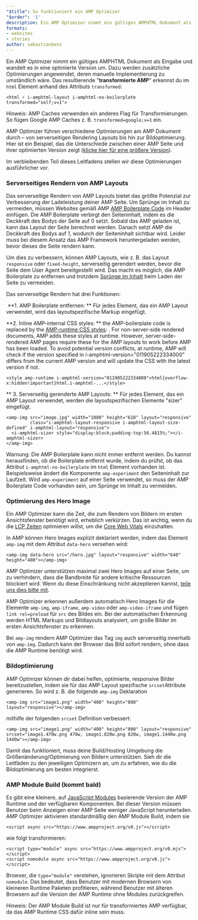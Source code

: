 ```yaml
---
"$title": So funktioniert ein AMP Optimizer
"$order": '1'
description: Ein AMP Optimizer nimmt ein gültiges AMPHTML Dokument als Eingabe und wandelt es in eine optimierte Version um. Dazu werden zusätzliche Optimierungen angewendet, deren manuelle Implementierung zu umständlich wäre. Dieser Leitfaden erläutert ausführlich die Funktionsweise des AMP Optimizers.
formats:
- websites
- stories
author: sebastianbenz
---
```


Ein AMP Optimizer nimmt ein gültiges AMPHTML Dokument als Eingabe und wandelt es in eine optimierte Version um. Dazu werden zusätzliche Optimierungen angewendet, deren manuelle Implementierung zu umständlich wäre. Das resultierende "**transformierte AMP**" erkennst du im `html` Element anhand des Attributs `transformed`:

```
<html ⚡ i-amphtml-layout i-amphtml-no-boilerplate transformed="self;v=1">
```

Hinweis: AMP Caches verwenden ein anderes Flag für Transformierungen. So fügen Google AMP Caches z. B. `transformed=google;v=1` ein.

AMP Optimizer führen verschiedene Optimierungen am AMP Dokument durch – von serverseitigen Rendering Layouts bis hin zur Bildoptimierung. Hier ist ein Beispiel, das die Unterschiede zwischen einer AMP Seite und ihrer optimierten Version zeigt ([klicke hier für eine größere Version](/static/img/docs/guides/optimized-amp-diff.png)).

<a href="/static/img/docs/guides/optimized-amp-diff.png"><amp-img lightbox layout="responsive" width="2560" height="773" src="/static/img/docs/guides/optimized-amp-diff.png"></amp-img></a>

Im verbleibenden Teil dieses Leitfadens stellen wir diese Optimierungen ausführlicher vor.

### Serverseitiges Rendern von AMP Layouts

Das serverseitige Rendern von AMP Layouts bietet das größte Potenzial zur Verbesserung der Ladeleistung deiner AMP Seite. Um Sprünge im Inhalt zu vermeiden, müssen Websites gemäß AMP [AMP Boilerplate Code](https://amp.dev/documentation/guides-and-tutorials/learn/spec/amp-boilerplate/?format=websites) im Header einfügen. Die AMP Boilerplate verbirgt den Seiteninhalt, indem es die Deckkraft des Bodys der Seite auf 0 setzt. Sobald das AMP geladen ist, kann das Layout der Seite berechnet werden. Danach setzt AMP die Deckkraft des Bodys auf 1, wodurch der Seiteninhalt sichtbar wird. Leider muss bei diesem Ansatz das AMP Framework heruntergeladen werden, bevor dieses die Seite rendern kann.

Um dies zu verbessern, können AMP Layouts, wie z. B. das Layout `responsive` oder `fixed-height`, serverseitig gerendert werden, bevor die Seite dem User Agent bereitgestellt wird. Das macht es möglich, die AMP Boilerplate zu entfernen und trotzdem [Sprünge im Inhalt](https://web.dev/cls/) beim Laden der Seite zu vermeiden.

Das serverseitige Rendern hat drei Funktionen:

⁣ **1. AMP Boilerplate entfernen: ** Für jedes Element, das ein AMP Layout verwendet, wird das layoutspezifische Markup eingefügt.

⁣**2. Inline AMP-internal CSS styles: ** the AMP-boilerplate code is replaced by the <a href="https://cdn.ampproject.org/v0.css">AMP-runtime CSS styles</a>: <style amp-runtime>...</style>. For non-server-side rendered documents, AMP adds these styles at runtime. However, server-side-rendered AMP pages require these for the AMP layouts to work before AMP has been loaded. To avoid potential version conflicts, at runtime, AMP will check if the version specified in i-amphtml-version="011905222334000" differs from the current AMP version and will update the CSS with the latest version if not.

```
<style amp-runtime i-amphtml-version="011905222334000">html{overflow-x:hidden!important}html.i-amphtml-...</style>
```

** 3. Serverseitig gerenderte AMP Layouts: ** Für jedes Element, das ein AMP Layout verwendet, werden die layoutspezifischen Elemente "sizer" eingefügt.

```
<amp-img src="image.jpg" width="1080" height="610" layout="responsive"
         class="i-amphtml-layout-responsive i-amphtml-layout-size-defined" i-amphtml-layout="responsive">
  <i-amphtml-sizer style="display:block;padding-top:56.4815%;"></i-amphtml-sizer>
</amp-img>
```

Warnung: Die AMP Boilerplate kann nicht immer entfernt werden. Du kannst herausfinden, ob die Boilerplate entfernt wurde, indem du prüfst, ob das Attribut `i-amphtml-no-boilerplate` im `html` Element vorhanden ist. Beispielsweise ändert die Komponente `amp-experiment` den Seiteninhalt zur Laufzeit. Wird `amp-experiment` auf einer Seite verwendet, so muss der AMP Boilerplate Code vorhanden sein, um Sprünge im Inhalt zu vermeiden.

### Optimierung des Hero Image

Ein AMP Optimizer kann die Zeit, die zum Rendern von Bildern im ersten Ansichtsfenster benötigt wird, erheblich verkürzen. Das ist wichtig, wenn du die [LCP Zeiten](https://web.dev/lcp/) optimieren willst, um die [Core Web Vitals](https://web.dev/vitals) einzuhalten.

In AMP können Hero Images explizit deklariert werden, indem das Element `amp-img` mit dem Attribut `data-hero` versehen wird:

```
<amp-img data-hero src="/hero.jpg" layout="responsive" width="640" height="480"></amp-img>
```

AMP Optimizer unterstützen maximal zwei Hero Images auf einer Seite, um zu verhindern, dass die Bandbreite für andere kritische Ressourcen blockiert wird. Wenn du diese Einschränkung nicht akzeptieren kannst, [teile uns dies bitte mit](https://github.com/ampproject/amp-toolbox/issues).

AMP Optimizer erkennen außerdem automatisch Hero Images für die Elemente `amp-img`, `amp-iframe`, `amp-video` oder `amp-video-iframe` und fügen `link rel=preload` für `src` des Bildes ein. Bei der automatischen Erkennung werden HTML Markups und Bildlayouts analysiert, um große Bilder im ersten Ansichtsfenster zu erkennen.

Bei `amp-img` rendern AMP Optimizer das Tag `img` auch serverseitig innerhalb von `amp-img`. Dadurch kann der Browser das Bild sofort rendern, ohne dass die AMP Runtime benötigt wird.

### Bildoptimierung

AMP Optimizer können dir dabei helfen, optimierte, responsive Bilder bereitzustellen, indem sie für das AMP Layout spezifische `srcset`Attribute generieren. So wird z. B. die folgende `amp-img` Deklaration

```
<amp-img src="image1.png" width="400" height="800" layout="responsive"></amp-img>
```

mithilfe der folgenden `srcset` Definition verbessert:

```
<amp-img src="image1.png" width="400" height="800" layout="responsive" srcset="image1.470w.png 470w, image1.820w.png 820w, image1.1440w.png 1440w"></amp-img>
```

Damit das funktioniert, muss deine Build/Hosting Umgebung die Größenänderung/Optimierung von Bildern unterstützen. Sieh dir die Leitfäden zu den jeweiligen Optimizern an, um zu erfahren, wie du die Bildoptimierung am besten integrierst.

### AMP Module Build (kommt bald)

Es gibt eine kleinere, auf [JavaScript Modules](https://v8.dev/features/modules#browser) basierende Version der AMP Runtime und der verfügbaren Komponenten. Bei dieser Version müssen Benutzer beim Anzeigen einer AMP Seite weniger JavaScript herunterladen. AMP Optimizer aktivieren standardmäßig den AMP Module Build, indem sie

```
<script async src="https://www.ampproject.org/v0.js"></script>
```

wie folgt transformieren:

```
<script type="module" async src="https://www.ampproject.org/v0.mjs"></script>
<script nomodule async src="https://www.ampproject.org/v0.js"></script>
```

Browser, die `type="module"` verstehen, ignorieren Skripte mit dem Attribut `nomodule`. Das bedeutet, dass Benutzer mit modernen Browsern von kleineren Runtime Paketen profitieren, während Benutzer mit älteren Browsern auf die Version der AMP Runtime ohne Modules zurückgreifen.

Hinweis: Der AMP Module Build ist nur für transformiertes AMP verfügbar, da das AMP Runtime CSS dafür inline sein muss.
